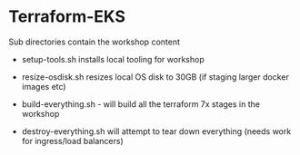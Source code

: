# Terraform-EKS
Sub directories contain the workshop content
- setup-tools.sh installs local tooling for workshop
- resize-osdisk.sh resizes local OS disk to 30GB (if staging larger docker images etc)
  
- build-everything.sh - will build all the terraform 7x stages in the workshop
- destroy-everything.sh will attempt to tear down everything (needs work for ingress/load balancers)  